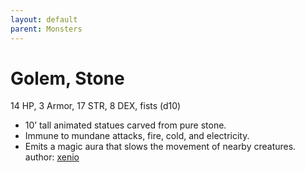 ```yaml
---
layout: default
parent: Monsters 
--- 
```

# Golem, Stone
14 HP, 3 Armor, 17 STR, 8 DEX, fists (d10)  
- 10’ tall animated statues carved from pure stone.  
- Immune to mundane attacks, fire, cold, and electricity.  
- Emits a magic aura that slows the movement of nearby creatures.  
author: [xenio](https://xenioinabottle.blogspot.com) 
